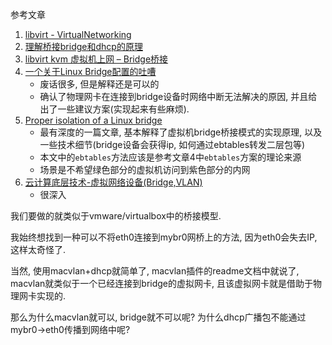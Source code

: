 参考文章

1. [libvirt - VirtualNetworking](https://wiki.libvirt.org/page/VirtualNetworking)
2. [理解桥接bridge和dhcp的原理](https://yuerblog.cc/2017/01/22/understand-bridge-and-dhcp/)
3. [libvirt kvm 虚拟机上网 – Bridge桥接](https://www.chenyudong.com/archives/libvirt-kvm-bridge-network.html)
4. [一个关于Linux Bridge配置的吐嘈](https://blog.51cto.com/dog250/1412926)
    - 废话很多, 但是解释还是可以的
    - 确认了物理网卡在连接到bridge设备时网络中断无法解决的原因, 并且给出了一些建议方案(实现起来有些麻烦).
5. [Proper isolation of a Linux bridge](https://vincent.bernat.ch/en/blog/2017-linux-bridge-isolation)
    - 最有深度的一篇文章, 基本解释了虚拟机bridge桥接模式的实现原理, 以及一些技术细节(bridge设备会获得ip, 如何通过ebtables转发二层包等)
    - 本文中的`ebtables`方法应该是参考文章4中`ebtables`方案的理论来源
    - 场景是不希望绿色部分的虚拟机访问到紫色部分的内网
6. [云计算底层技术-虚拟网络设备(Bridge,VLAN)](https://opengers.github.io/openstack/openstack-base-virtual-network-devices-bridge-and-vlan/)
    - 很深入

我们要做的就类似于vmware/virtualbox中的桥接模型.

我始终想找到一种可以不将eth0连接到mybr0网桥上的方法, 因为eth0会失去IP, 这样太奇怪了.

当然, 使用macvlan+dhcp就简单了, macvlan插件的readme文档中就说了, macvlan就类似于一个已经连接到bridge的虚拟网卡, 且该虚拟网卡就是借助于物理网卡实现的.

那么为什么macvlan就可以, bridge就不可以呢? 为什么dhcp广播包不能通过mybr0->eth0传播到网络中呢?

